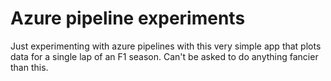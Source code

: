 # Azure pipeline experiments
Just experimenting with azure pipelines with this very simple app that plots data for a single lap of an F1 season. Can't be asked to do anything fancier than this.